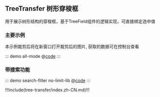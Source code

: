 ## TreeTransfer 树形穿梭框

用于展示树形结构的穿梭框，基于TreeField组件的逻辑实现，可直接绑定选中值


### 主要示例

本示例裁剪后将在新窗口打开裁剪后的图片, 获取的数据可在控制台查看

::: demo all-mode
@[code](@demo/tree-transfer/$LIB_DIR/all-mode.vue)
:::

### 带搜索功能

::: demo search-filter no-limit-lib
@[code](@demo/tree-transfer/$LIB_DIR/search-filter.vue)
:::


!!!include(tree-transfer/index.zh-CN.md)!!!